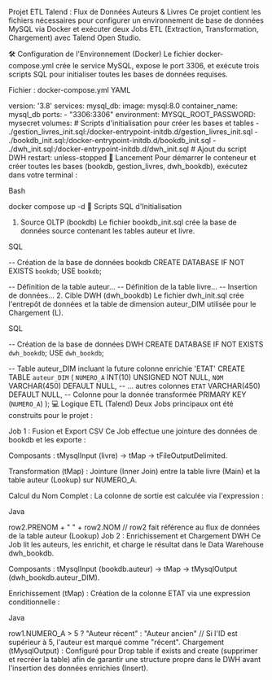 Projet ETL Talend : Flux de Données Auteurs & Livres
Ce projet contient les fichiers nécessaires pour configurer un environnement de base de données MySQL via Docker et exécuter deux Jobs ETL (Extraction, Transformation, Chargement) avec Talend Open Studio.

🛠️ Configuration de l'Environnement (Docker)
Le fichier docker-compose.yml crée le service MySQL, expose le port 3306, et exécute trois scripts SQL pour initialiser toutes les bases de données requises.

Fichier : docker-compose.yml
YAML

version: '3.8'
services:
  mysql_db:
    image: mysql:8.0 
    container_name: mysql_db 
    ports:
      - "3306:3306"
    environment:
      MYSQL_ROOT_PASSWORD: mysecret
    volumes:
      # Scripts d'initialisation pour créer les bases et tables
      - ./gestion_livres_init.sql:/docker-entrypoint-initdb.d/gestion_livres_init.sql
      - ./bookdb_init.sql:/docker-entrypoint-initdb.d/bookdb_init.sql
      - ./dwh_init.sql:/docker-entrypoint-initdb.d/dwh_init.sql # Ajout du script DWH
    restart: unless-stopped
🚀 Lancement
Pour démarrer le conteneur et créer toutes les bases (bookdb, gestion_livres, dwh_bookdb), exécutez dans votre terminal :

Bash

docker compose up -d
📄 Scripts SQL d'Initialisation
1. Source OLTP (bookdb)
Le fichier bookdb_init.sql crée la base de données source contenant les tables auteur et livre.

SQL

-- Création de la base de données bookdb
CREATE DATABASE IF NOT EXISTS `bookdb`;
USE `bookdb`;

-- Définition de la table auteur...
-- Définition de la table livre...
-- Insertion de données...
2. Cible DWH (dwh_bookdb)
Le fichier dwh_init.sql crée l'entrepôt de données et la table de dimension auteur_DIM utilisée pour le Chargement (L).

SQL

-- Création de la base de données DWH
CREATE DATABASE IF NOT EXISTS `dwh_bookdb`;
USE `dwh_bookdb`;

-- Table auteur_DIM incluant la future colonne enrichie 'ETAT'
CREATE TABLE `auteur_DIM` (
    `NUMERO_A` INT(10) UNSIGNED NOT NULL,
    `NOM` VARCHAR(450) DEFAULT NULL,
    -- ... autres colonnes
    `ETAT` VARCHAR(450) DEFAULT NULL, -- Colonne pour la donnée transformée
    PRIMARY KEY (`NUMERO_A`)
);
💻 Logique ETL (Talend)
Deux Jobs principaux ont été construits pour le projet :

Job 1 : Fusion et Export CSV
Ce Job effectue une jointure des données de bookdb et les exporte :

Composants : tMysqlInput (livre) -> tMap -> tFileOutputDelimited.

Transformation (tMap) : Jointure (Inner Join) entre la table livre (Main) et la table auteur (Lookup) sur NUMERO_A.

Calcul du Nom Complet : La colonne de sortie est calculée via l'expression :

Java

row2.PRENOM + " " + row2.NOM 
// row2 fait référence au flux de données de la table auteur (Lookup)
Job 2 : Enrichissement et Chargement DWH
Ce Job lit les auteurs, les enrichit, et charge le résultat dans le Data Warehouse dwh_bookdb.

Composants : tMysqlInput (bookdb.auteur) -> tMap -> tMysqlOutput (dwh_bookdb.auteur_DIM).

Enrichissement (tMap) : Création de la colonne ETAT via une expression conditionnelle :

Java

row1.NUMERO_A > 5 ? "Auteur récent" : "Auteur ancien"
// Si l'ID est supérieur à 5, l'auteur est marqué comme "récent".
Chargement (tMysqlOutput) : Configuré pour Drop table if exists and create (supprimer et recréer la table) afin de garantir une structure propre dans le DWH avant l'insertion des données enrichies (Insert).